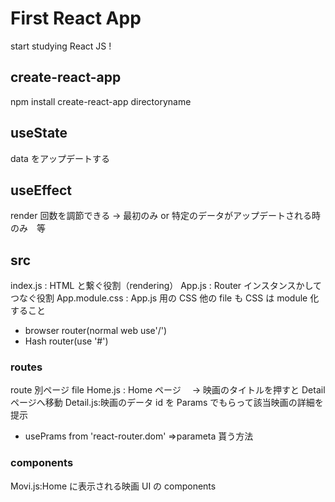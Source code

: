 # First React App

start studying React JS !

## create-react-app

npm install create-react-app directoryname

## useState

data をアップデートする

## useEffect

render 回数を調節できる → 最初のみ or 特定のデータがアップデートされる時のみ　等

## src

index.js : HTML と繋ぐ役割（rendering）
App.js : Router インスタンスかしてつなぐ役割
App.module.css : App.js 用の CSS 他の file も CSS は module 化すること

- browser router(normal web use'/')
- Hash router(use '#')

### routes

route 別ページ file
Home.js : Home ページ　 → 映画のタイトルを押すと Detail ページへ移動
Detail.js:映画のデータ id を Params でもらって該当映画の詳細を提示

- usePrams from 'react-router.dom' =>parameta 貰う方法

### components

Movi.js:Home に表示される映画 UI の components
